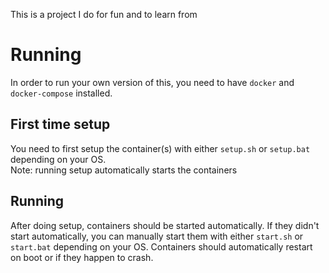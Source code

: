 This is a project I do for fun and to learn from

# Running
In order to run your own version of this, you need to have `docker` and `docker-compose` installed.

## First time setup
You need to first setup the container(s) with either `setup.sh` or `setup.bat` depending on your OS.<br/>
Note: running setup automatically starts the containers
## Running
After doing setup, containers should be started automatically. If they didn't start automatically, you can manually start them with either `start.sh` or `start.bat` depending on your OS. Containers should automatically restart on boot or if they happen to crash.